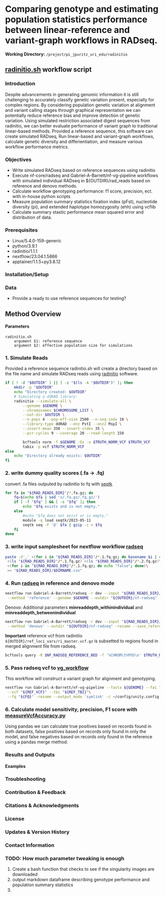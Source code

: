 # Comparing genotype and estimating population statistics performance between linear-reference and variant-graph workflows in RADseq.

**Working Directory:** `/project/pi_jpuritz_uri_edu/radinitio`

## [radinitio.sh](./radinitio.sh) workflow script

### Introduction

Despite advancements in generating genomic information it is still challenging to accurately classify genetic variation present, especially for complex regions. By considering population genetic variation at alignment and variant calling stages through graphical representation we can potentially reduce reference bias and improve detection of genetic variation. Using simulated restriction associated digest sequences from radinitio, we can better evaluate performance of variant graph to traditional linear-based methods. Provided a reference sequence, this software can create simulated RADseq, Run linear-based and variant-graph workflows, calculate genetic diversity and differientiation, and measure various workflow performance metrics. 

### Objectives

- Write simulated RADseq based on reference sequences using radinitio
- Execute nf-core/radseq and Gabriel-A-Barrett/nf-vg-pipeline workflows with simulated individual RADseq in ${OUTDIR}/rad_reads based on reference and denovo methods. 
- Calculate workflow genotyping performance: f1 score, precision, ect. with in-house python scripts
- Measure population summary statistics fixation index (pFst), nucleotide diversity (pi), and extended haplotype homozygosity (ehh) using vcflib
- Calculate summary stastic performance mean squared error and distribution of data. 

### Prerequisites
- Linux/5.4.0-159-generic
- python/3.9.1
- radinitio/1.1.1
- nextflow/23.04.1.5866
- apptainer/1.1.5+py3.8.12

### Installation/Setup

### Data
- Provide a ready to use reference sequences for testing? 


## Method Overview

#### Parameters
```
radinitio.sh
    argument $1: reference sequence
    argument $2: effective population size for simulations
```

### 1. Simulate Reads
Provided a reference sequence radinitio.sh will create a directory based on the file name and simulate RADseq reads using [radinitio](https://catchenlab.life.illinois.edu/radinitio/) software.

```bash
if [ ! -d "$OUTDIR" ] || [ -z "$(ls -A "$OUTDIR")" ]; then
    mkdir -p "$OUTDIR"
    echo "Directory created: $OUTDIR"
    # Simulating a ddRAD library:
    radinitio --simulate-all \
        --genome $GENOME \
        --chromosomes $CHROMOSOME_LIST \
        --out-dir $OUTDIR \
        --n-pops 4 --pop-eff-size 2500 --n-seq-indv 10 \
        --library-type ddRAD --enz PstI --enz2 MspI \
        --insert-mean 350 --insert-stdev 35 \
        --pcr-cycles 9 --coverage 20 --read-length 150

        bcftools norm -f $GENOME -Oz -o $TRUTH_NORM_VCF $TRUTH_VCF
        tabix -p vcf $TRUTH_NORM_VCF
else
    echo "Directory already exists: $OUTDIR"
fi
```

### 2. write dummy quality scores (.fa -> .fq)

convert .fa files outputed by radinitio to fq with [seqtk](https://github.com/lh3/seqtk)

```bash
for fa in "${RAD_READS_DIR}"/*.fa.gz; do
    fq=$(echo $fa | sed 's/.fa.gz/.fq.gz/')
    if [ -f "$fq" ] && [ -s "$fq" ]; then
        echo "$fq exists and is not empty."
    else
        #echo "$fq does not exist or is empty."
        module -q load seqtk/2023-05-11
        seqtk seq -F '@' $fa | gzip -c > $fq
    fi
done
```

### 3. write input samplesheet for nextflow workflow [radseq](https://github.com/Gabriel-A-Barrett/radseq)

```bash
paste -d',' <(for i in "${RAD_READS_DIR}"/*.1.fq.gz; do basename $i | cut -f1 -d'.' -; done)\
 <(ls "${RAD_READS_DIR}"/*.1.fq.gz) <(ls "${RAD_READS_DIR}"/*.2.fq.gz)\
 <(for i in "${RAD_READS_DIR}"/*.1.fq.gz; do echo "false"; done)\
 >> "${RAD_READS_DIR}/$DIRNAME.csv"
```

### 4. Run [radseq](https://github.com/Gabriel-A-Barrett/radseq) in reference and denovo mode

```bash
nextflow run Gabriel-A-Barrett/radseq -r dev --input "${RAD_READS_DIR}/$DIRNAME.csv" -c ~/config/unity.config --sequence_type 'PE'\
 --method 'reference' --genome $GENOME --outdir "${OUTDIR}/nf-radseq" -resume --save_reference_indices true
```

Denovo: Additional parameters **minreaddepth_withinindividual** and **minreaddepth_betweenindividual**
```bash
nextflow run Gabriel-A-Barrett/radseq -r dev --input "${RAD_READS_DIR}/$DIRNAME.csv" -c ~/config/unity.config --sequence_type 'PE'\
 --method 'denovo' --outdir "${OUTDIR}/nf-radseq" -resume --save_reference_indices 'true'
```

**Important** reference vcf from radinitio `${OUTDIR}/ref_loci_vars/ri_master.vcf.gz` is subsetted to regions found in merged alignment file from radseq.

```bash
bcftools query -R $NF_RADSEQ_REFERENCE_BED -f '%CHROM\t%POS\n' $TRUTH_NORM_VCF > $OUTDIR/test_accuracy/ri_master_norm_nf_ref_chrom_pos.txt
```


### 5. Pass radseq vcf to [vg_workflow](https://github.com/Gabriel-A-Barrett/nf-vg-pipeline) 

This workflow will construct a variant graph for alignment and genotyping.

```bash
nextflow run Gabriel-A-Barrett/nf-vg-pipeline --fasta ${GENOME} --fai "${REF_FAI}"\
 --vcf "${REF_VCF}" --tbi "${REF_TBI}"\
 --fq "${FQ}" -resume --output_mode 'symlink' -c ~/config/unity.config --outdir "${OUTDIR}/vg"
```
### 6. Calculate model sensitivity, precision, F1 score with [measureVcfAccuracy.py](measureVcfAccuracy.py)

Using pandas we can calculate true positives based on records found in both datasets, false positives based on records only found in only the model, and false negatives based on records only found in the reference using a pandas merge method.


### Results and Outputs

#### Examples

### Troubleshooting

### Contribution & Feedback

### Citations & Acknowledgments

### License

### Updates & Version History

### Contact Information


### TODO: How much parameter tweaking is enough 

1. Create a bash function that checks to see if the singularity images are downloaded
1. output markdown dataframe describing genotype performance and population summary statistics
2. 